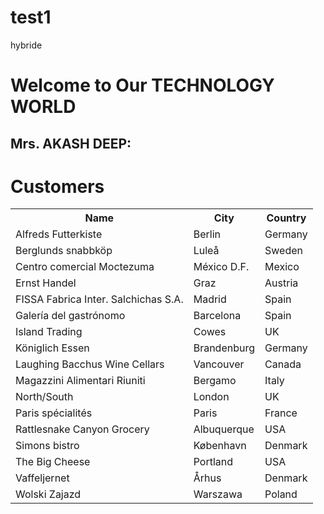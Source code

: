 # test1
hybride
<!DOCTYPE html>
<html>

<head>
  <title>Our Company</title>
  <link href="site.css" rel="stylesheet">
</head>

<body>

<div id="main">
  <h1>Welcome to Our TECHNOLOGY WORLD</h1> 
  <h2> Mrs. AKASH DEEP:</h2>

  

  <footer id="foot01"></footer>

<html>

<head>
  <title>Customers</title>
  <meta charset="UTF-8">
  <link href="site.css" rel="stylesheet">
</head>

<body>

<div id="main">
<h1>Customers</h1>

<table>
<tr>
  <th>Name</th>
  <th>City</th>
  <th>Country</th>
</tr>
<tr>
  <td>Alfreds Futterkiste</td>
  <td>Berlin</td>
  <td>Germany</td>
</tr>
<tr>
  <td>Berglunds snabbköp</td>
  <td>Luleå</td>
  <td>Sweden</td>
</tr>
<tr>
  <td>Centro comercial Moctezuma</td>
  <td>México D.F.</td>
  <td>Mexico</td>
</tr>
<tr>
  <td>Ernst Handel</td>
  <td>Graz</td>
  <td>Austria</td>
</tr>
<tr>
  <td>FISSA Fabrica Inter. Salchichas S.A.</td>
  <td>Madrid</td>
  <td>Spain</td>
</tr>
<tr>
  <td>Galería del gastrónomo</td>
  <td>Barcelona</td>
  <td>Spain</td>
</tr>
<tr>
  <td>Island Trading</td>
  <td>Cowes</td>
  <td>UK</td>
</tr>
<tr>
  <td>Königlich Essen</td>
  <td>Brandenburg</td>
  <td>Germany</td>
</tr>
<tr>
  <td>Laughing Bacchus Wine Cellars</td>
  <td>Vancouver</td>
  <td>Canada</td>
</tr>
<tr>
  <td>Magazzini Alimentari Riuniti</td>
  <td>Bergamo</td>
  <td>Italy</td>
</tr>
<tr>
  <td>North/South</td>
  <td>London</td>
  <td>UK</td>
</tr>
<tr>
  <td>Paris spécialités</td>
  <td>Paris</td>
  <td>France</td>
</tr>
<tr>
  <td>Rattlesnake Canyon Grocery</td>
  <td>Albuquerque</td>
  <td>USA</td>
</tr>
<tr>
  <td>Simons bistro</td>
  <td>København</td>
  <td>Denmark</td>
</tr>
<tr>
  <td>The Big Cheese</td>
  <td>Portland</td>
  <td>USA</td>
</tr>
<tr>
  <td>Vaffeljernet</td>
  <td>Århus</td>
  <td>Denmark</td>
</tr>
<tr>
  <td>Wolski Zajazd</td>
  <td>Warszawa</td>
  <td>Poland</td>
</tr>
</table>

<footer id=""></footer>
</div>

<script src=""></script>

</body>
</html> 




</body>
</html> 
